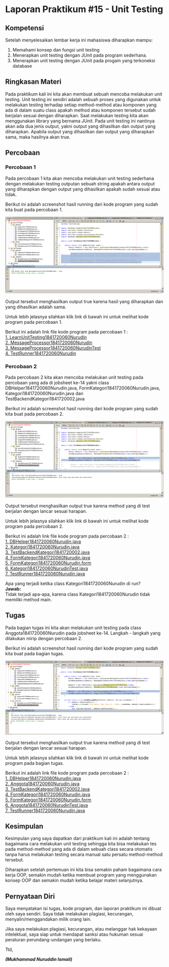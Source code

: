 # Laporan Praktikum #15 - Unit Testing

## Kompetensi

Setelah menyelesaikan lembar kerja ini mahasiswa diharapkan mampu:
1. Memahami konsep dan fungsi unit testing
2. Menerapkan unit testing dengan JUnit pada program sederhana.
3. Menerapkan unit testing dengan JUnit pada progam yang terkoneksi database

## Ringkasan Materi

Pada praktikum kali ini kita akan membuat sebuah mencoba melakukan unit testing. Unit testing ini sendiri adalah sebuah proses yang digunakan untuk melakukan testing terhadap setiap method-method atau komponen yang ada di dalam suatu class apakah method atau komponen tersebut sudah berjalan sesuai dengan diharapkan. Saat melakukan testing kita akan menggunakan library yang bernama JUnit. Pada unit testing ini nantinya akan ada dua jenis output, yakni output yang dihasilkan dan output yang diharapkan. Apabila output yang dihasilkan dan output yang diharapkan sama, maka hasilnya akan true.

## Percobaan

### Percobaan 1

Pada percobaan 1 kita akan mencoba melakukan unit testing sederhana dengan melakukan testing outputan sebuah string apakah antara output yang diharapkan dengan output yang dihasilkan apakah sudah sesuai atau tidak.

Berikut ini adalah screenshot hasil running dari kode program yang sudah kita buat pada percobaan 1.

![percobaan 1](img/percobaan1.PNG)

Output tersebut menghasilkan output true karena hasil yang diharapkan dan yang dihasilkan adalah sama.

Untuk lebih jelasnya silahkan klik link di bawah ini untuk melihat kode program pada percobaan 1.

Berikut ini adalah link file kode program pada percobaan 1 : 
<br>[1. LearnUnitTesting1841720060Nurudin](../../src/15_Unit_Testing/src/unittest/LearnUnitTesting1841720060Nurudin.java)
<br>[2. MessageProcessor1841720060Nurudin](../../src/15_Unit_Testing/src/unittest/MessageProcessor1841720060Nurudin.java)
<br>[3. MessageProcessor1841720060NurudinTest](../../src/15_Unit_Testing/test/unittesting/MessageProcessor1841720060NurudinTest.java)
<br>[4. TestRunner1841720060Nurudin](../../src/15_Unit_Testing/test/unittesting/TestRunner1841720060Nurudin.java)



### Percobaan 2

Pada percobaan 2 kita akan mencoba melakukan unit testing pada percobaan yang ada di jobsheet ke-14 yakni class DBHelper1841720060Nurudin.java, FormKategori1841720060Nurudin.java, Kategori1841720060Nurudin.java dan TestBackendKategori1841720002.java

Berikut ini adalah screenshot hasil running dari kode program yang sudah kita buat pada percobaan 2.

![percobaan 2](img/percobaan2.PNG)

Output tersebut menghasilkan output true karena method yang di test berjalan dengan lancar sesuai harapan.

Untuk lebih jelasnya silahkan klik link di bawah ini untuk melihat kode program pada percobaan 2.

Berikut ini adalah link file kode program pada percobaan 2 : 
<br>[1. DBHelper1841720060Nurudin.java](../../src/15_Unit_Testing/src/database/DBHelper1841720060Nurudin.java)
<br>[2. Kategori1841720060Nurudin.java](../../src/15_Unit_Testing/src/database/Kategori1841720060Nurudin.java)
<br>[3. TestBackendKategori1841720002.java](../../src/15_Unit_Testing/src/database/TestBackendKategori1841720060Nurudin.java)
<br>[4. FormKategori1841720060Nurudin.java](../../src/15_Unit_Testing/src/database/FormKategori1841720060Nurudin.java)
<br>[5. FormKategori1841720060Nurudin.form](../../src/15_Unit_Testing/src/database/FormKategori1841720060Nurudin.form)
<br>[6. Kategori1841720060NurudinTest.java](../../src/15_Unit_Testing/test/database/Kategori1841720060NurudinTest.java)
<br>[7. TestRunner1841720060Nurudin.java](../../src/15_Unit_Testing/test/unittesting/TestRunner1841720060Nurudin.java)

Apa yang terjadi ketika class Kategori1841720060Nurudin di run?<br>**Jawab:**<br>
Tidak terjadi apa-apa, karena class Kategori1841720060Nurudin tidak memiliki method main.

## Tugas

Pada bagian tugas ini kita akan melakukan unit testing pada class Anggota1841720060Nurudin pada jobsheet ke-14. Langkah - langkah yang dilakukan mirip dengan percobaan 2.

Berikut ini adalah screenshot hasil running dari kode program yang sudah kita buat pada bagian tugas.

![tugas](img/tugas.PNG)

Output tersebut menghasilkan output true karena method yang di test berjalan dengan lancar sesuai harapan.

Untuk lebih jelasnya silahkan klik link di bawah ini untuk melihat kode program pada bagian tugas.

Berikut ini adalah link file kode program pada percobaan 2 : 
<br>[1. DBHelper1841720060Nurudin.java](../../src/15_Unit_Testing/src/database/DBHelper1841720060Nurudin.java)
<br>[2. Anggota1841720060Nurudin.java](../../src/15_Unit_Testing/src/database/Anggota1841720060Nurudin.java)
<br>[3. TestBackendKategori1841720002.java](../../src/15_Unit_Testing/src/database/TestBackendKategori1841720060Nurudin.java)
<br>[4. FormKategori1841720060Nurudin.java](../../src/15_Unit_Testing/src/database/FormKategori1841720060Nurudin.java)
<br>[5. FormKategori1841720060Nurudin.form](../../src/15_Unit_Testing/src/database/FormKategori1841720060Nurudin.form)
<br>[6. Anggota1841720060NurudinTest.java](../../src/15_Unit_Testing/test/database/Anggota1841720060NurudinTest.java)
<br>[7. TestRunner1841720060Nurudin.java](../../src/15_Unit_Testing/test/unittesting/TestRunner1841720060Nurudin.java)

## Kesimpulan

Kesimpulan yang saya dapatkan dari praktikum kali ini adalah tentang bagaimana cara melakukan unit testing sehingga kita bisa melakukan tes pada method-method yang ada di dalam sebuah class secara otomatis tanpa harus melakukan testing secara manual satu persatu method-method tersebut.

Diharapkan setelah pertemuan ini kita bisa semakin paham bagaimana cara kerja OOP, semakin mudah ketika membuat program yang menggunakan konsep OOP dan semakin mudah ketika belajar materi selanjutnya.

## Pernyataan Diri

Saya menyatakan isi tugas, kode program, dan laporan praktikum ini dibuat oleh saya sendiri. Saya tidak melakukan plagiasi, kecurangan, menyalin/menggandakan milik orang lain.

Jika saya melakukan plagiasi, kecurangan, atau melanggar hak kekayaan intelektual, saya siap untuk mendapat sanksi atau hukuman sesuai peraturan perundang-undangan yang berlaku.

Ttd,

***(Mukhammad Nuruddin Ismail)***
